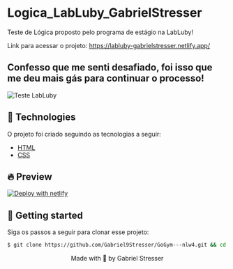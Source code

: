 # Logica_LabLuby_GabrielStresser
Teste de Lógica proposto pelo programa de estágio na LabLuby!

Link para acessar o projeto: https://labluby-gabrielstresser.netlify.app/

## Confesso que me senti desafiado, foi isso que me deu mais gás para continuar o processo!

![Teste LabLuby](https://user-images.githubusercontent.com/65667183/109294658-3ccde800-780c-11eb-8dfb-bbbfc41a4e61.PNG)

## 🧪 Technologies

O projeto foi criado seguindo as tecnologias a seguir:

- [HTML](https://html.org/)
- [CSS](https://css.org)

## 🔥 Preview

[![Deploy with netlify](https://netlify.com/button)](https://labluby-gabrielstresser.netlify.app/)

## 🚀 Getting started

Siga os passos a seguir para clonar esse projeto:

```bash
$ git clone https://github.com/Gabriel9Stresser/GoGym---nlw4.git && cd GoGym---nlw4
```

<p align="center">Made with 💜 by Gabriel Stresser</p>
